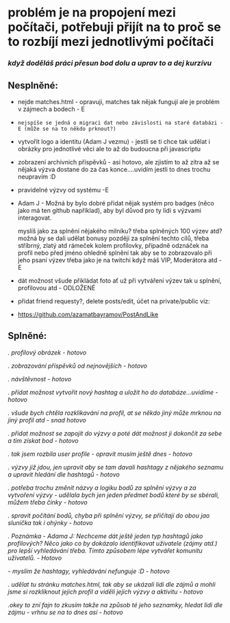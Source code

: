 # problém je na propojení mezi počítači, potřebuji přijít na to proč se to rozbíjí mezi jednotlivými počítači #
### _když doděláš práci přesun bod dolu a uprav to a dej kurzívu_ ###


## Nesplněné: ##

- nejde matches.html - opravuji, matches tak nějak fungují ale je problém v zájmech a bodech - E
-     nejspíše se jedná o migraci dat nebo závislosti na staré databázi - E (může se na to někdo prknout?)

- vytvořit logo a identitu (Adam J vezmu) - jestli se ti chce tak udělat i obrázky pro jednotlivé věci ale to až do budoucna při javascriptu
  
- zobrazení archivnich příspěvků - asi hotovo, ale zjistím to až zítra až se nějaká výzva dostane do za čas konce....uvidím jestli to dnes trochu neupravím :D

- pravidelné výzvy od systému -E

- Adam J - Možná by bylo dobré přidat nějak systém pro badges (něco jako má ten github například), aby byl důvod pro ty lidi s výzvami interagovat. 

    myslíš jako za splnění nějakého milníku? třeba splněných 100 výzev atd? možná by se dali udělat bonusy později za splnění techto cílů, třeba stříbrný, zlatý atd rámeček kolem profilovky, případně odznáček na      profil nebo před jméno ohledně splnění tak aby se to zobrazovalo při jeho psaní výzev třeba jako je na twitchi když máš VIP, Moderátora atd - E

- dát možnost všude přikládat foto ať už při vytváření výzev tak u splnění, profilovou atd - ODLOŽENÉ


- přidat friend requesty?, delete posts/edit, účet na private/public viz:
- https://github.com/azamatbayramov/PostAndLike

## Splněné: ##

_. profilový obrázek - hotovo_

_. zobrazování příspěvků od nejnovějších - hotovo_

_. návštěvnost - hotovo_

_. přidat možnost vytvořit nový hashtag a uložit ho do databáze...uvidíme - hotovo_

_. všude bych chtěla rozklikavání na profil, at se někdo jiný může mrknou na jiný profil atd - snad hotovo_

_. přidat možnost se zapojit do výzvy a poté dát možnost ji dokončit za sebe a tím získat bod - hotovo_

_. tak jsem rozbila user profile - opravit musím ještě dnes - hotovo_

_. výzvy již jdou, jen upravit aby se tam davali hashtagy z nějakého seznamu a upravit hledání dle hashtagů - hotovo_

_. potřeba trochu změnit názvy a logiku bodů za splnění výzvy a za vytvoření výzvy - udělala bych jen jeden předmet bodů které by se sbérali, můžem třeba čínky - hotovo_

_. spravit počítání bodů, chyba při splnění výzvy, se přičítají do obou jao sluníčka tak i ohýnky - hotovo_

_. Poznámka - Adama J: Nechceme dát ještě jeden typ hashtagů jako profilových? Něco jako co by dokázalo identifikovat uživatele (zájmy atd.) pro lepší vyhledávání třeba. Tímto způsobem lépe vytvářet komunitu uživatelů. - Hotovo_

_- myslím že hashtagy, vyhledávání nefunguje :D - hotovo_

_. udělat tu stránku matches.html, tak aby se ukázali lidi dle zájmů a mohli jsme si rozkliknout jejich profil a viděli jejich výzvy a aktivitu - hotovo_

_.okey to zní fajn to zkusím takže na způsob té jeho seznamky, hledat lidi dle zájmu - vrhnu se na to dnes asi - hotovo_
